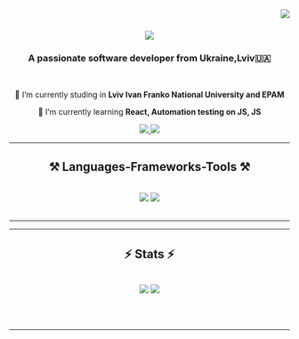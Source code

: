 <img align="right" src="https://visitor-badge.laobi.icu/badge?page_id=salesp07.salesp07" />

<h1 align="center">
    <img src="https://readme-typing-svg.herokuapp.com/?font=Righteous&size=35&center=true&vCenter=true&width=500&height=70&duration=4000&lines=Hi+There!+👋;+I'm+Vika+Osoba!;" />
</h1>

<h3 align="center">A passionate software developer from Ukraine,Lviv🇺🇦</h3>

<br/>

<div align="center">
 
 🔭 I’m currently studing in **Lviv Ivan Franko National University and EPAM**
 
 🌱 I’m currently learning **React, Automation testing on JS, JS**


 </div>
 
<div align="center"> 
  <a href="mailto:osobaviktoria29@gmail.com">
    <img src="https://img.shields.io/badge/Gmail-333333?style=for-the-badge&logo=gmail&logoColor=red" />
  </a>
  <a href="https://github.com/Feevicun/portfolio.git" target="_blank">
     <img src="https://img.shields.io/badge/Portfolio-FF5722?style=for-the-badge&logo=todoist&logoColor=white" target="_blank" /> <!-- sqlite, safari, google-chrome are other good icon options -->
  </a>
</div>

 <hr/>
 
<h2 align="center">⚒️ Languages-Frameworks-Tools ⚒️</h2>
<br/>
<div align="center">
    <img src="https://skillicons.dev/icons?i=react,bootstrap,mui,html,css,vscode,github,figma,tailwind,git" />
    <img src="https://skillicons.dev/icons?i=nodejs,python,javascript,typescript,express,mongodb,c,mysql,flask" /><br>
</div>

<br/>
<hr/>

<hr/>

<h2 align="center">⚡ Stats ⚡</h2>
<br>
<div align=center>
<img src="https://github-readme-stats.vercel.app/api?username=Feevicun&show_icons=true&theme=tokyonight">

<img src="https://github-readme-stats.vercel.app/api/top-langs/?username=Feevicun&layout=donut&theme=tokyonight">

</div>

<br/><br/>

<hr/>

<br/>

